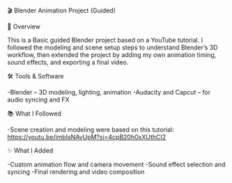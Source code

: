 🎬 Blender Animation Project (Guided)

📌 Overview

This is a Basic guided Blender project based on a YouTube tutorial. I followed the modeling and scene setup steps to understand Blender’s 3D workflow, then extended the project by adding my own animation timing, sound effects, and exporting a final video.

🛠 Tools & Software

-Blender – 3D modeling, lighting, animation
-Audacity and Capcut – for audio syncing and FX 

📚 What I Followed

-Scene creation and modeling were based on this tutorial: https://youtu.be/imbIsNAvUpM?si=4cpB20h0xXUthCI2

✨ What I Added

-Custom animation flow and camera movement
-Sound effect selection and syncing
-Final rendering and video composition


